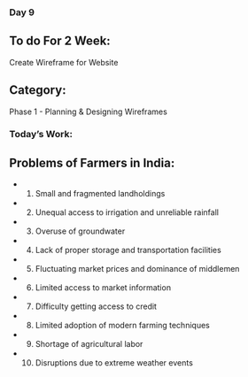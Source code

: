 ### Day 9

## To do For 2 Week:
Create Wireframe for Website

## Category: 
Phase 1 - Planning & Designing Wireframes

### Today’s Work:

## Problems of Farmers in India:
- 1. Small and fragmented landholdings
- 2. Unequal access to irrigation and unreliable rainfall
- 3. Overuse of groundwater
- 4. Lack of proper storage and transportation facilities
- 5. Fluctuating market prices and dominance of middlemen
- 6. Limited access to market information
- 7. Difficulty getting access to credit
- 8. Limited adoption of modern farming techniques
- 9. Shortage of agricultural labor
- 10. Disruptions due to extreme weather events


